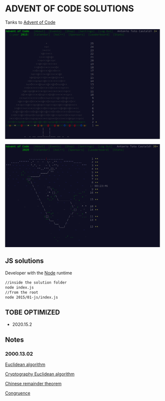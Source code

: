 ADVENT OF CODE SOLUTIONS
========================

Tanks to [Advent of Code](https://adventofcode.com/)


![2015 Calendar](./2015.02.1-calendar.png?&raw=true "2015 Calendar")

![2020 Calendar](./2020.16.2-calendar.png?&raw=true "2020 Calendar")

## JS solutions

Developer with the [Node](https://nodejs.org/en/) runtime 

```console
//inside the solution folder
node index.js
//from the root
node 2015/01-js/index.js
```

## TOBE OPTIMIZED

- 2020.15.2

## Notes

### 2000.13.02

[Euclidean algorithm](https://en.wikipedia.org/wiki/Euclidean_algorithm)

[Cryptography Euclidean algorithm](https://www.khanacademy.org/computing/computer-science/cryptography/modarithmetic/a/the-euclidean-algorithm)

[Chinese remainder theorem](https://en.wikipedia.org/wiki/Chinese_remainder_theorem)

[Congruence](https://en.wikipedia.org/wiki/Modular_arithmetic#Congruence)
